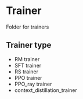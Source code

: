 # Trainer
Folder for trainers

## Trainer type
* RM trainer
* SFT trainer
* RS trainer
* PPO trainer
* PPO_ray trainer
* context_distillation_trainer